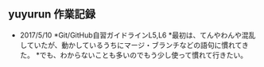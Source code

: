 ## yuyurun 作業記録
* 2017/5/10
  *Git/GitHub自習ガイドラインL5,L6
  *最初は、てんやわんや混乱していたが、動かしているうちにマージ・ブランチなどの語句に慣れてきた。
  *でも、わからないことも多いのでもう少し使って慣れて行きたい。